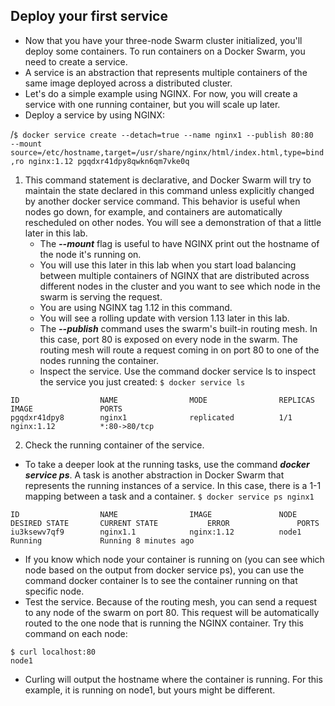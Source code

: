 ## Deploy your first service
- Now that you have your three-node Swarm cluster initialized, you'll deploy some containers. To run containers on a Docker Swarm, you need to create a service. 
- A service is an abstraction that represents multiple containers of the same image deployed across a distributed cluster.
- Let's do a simple example using NGINX. For now, you will create a service with one running container, but you will scale up later.
- Deploy a service by using NGINX:

/```$ docker service create --detach=true --name nginx1 --publish 80:80  --mount source=/etc/hostname,target=/usr/share/nginx/html/index.html,type=bind,ro nginx:1.12
pgqdxr41dpy8qwkn6qm7vke0q```

1. This command statement is declarative, and Docker Swarm will try to maintain the state declared in this command unless explicitly changed by another docker service command. This behavior is useful when nodes go down, for example, and containers are automatically rescheduled on other nodes. You will see a demonstration of that a little later in this lab.
    - The ***--mount*** flag is useful to have NGINX print out the hostname of the node it's running on. 
    - You will use this later in this lab when you start load balancing between multiple containers of NGINX that are distributed across different nodes in the cluster and you want to see which node in the swarm is serving the request.
    - You are using NGINX tag 1.12 in this command. 
    - You will see a rolling update with version 1.13 later in this lab.
    - The ***--publish*** command uses the swarm's built-in routing mesh. In this case, port 80 is exposed on every node in the swarm. The routing mesh will route a request coming in on port 80 to one of the nodes running the container.
    - Inspect the service.  Use the command docker service ls to inspect the service you just created:
```$ docker service ls```
```
ID                  NAME                MODE                REPLICAS            IMAGE               PORTS
pgqdxr41dpy8        nginx1              replicated          1/1                 nginx:1.12          *:80->80/tcp
```
2. Check the running container of the service.
- To take a deeper look at the running tasks, use the command ***docker service ps***. A task is another abstraction in Docker Swarm that represents the running instances of a service. In this case, there is a 1-1 mapping between a task and a container.
```$ docker service ps nginx1```
```
ID                  NAME                IMAGE               NODE                DESIRED STATE       CURRENT STATE           ERROR               PORTS
iu3ksewv7qf9        nginx1.1            nginx:1.12          node1               Running             Running 8 minutes ago
```
- If you know which node your container is running on (you can see which node based on the output from docker service ps), you can use the command docker container ls to see the container running on that specific node.
- Test the service. Because of the routing mesh, you can send a request to any node of the swarm on port 80. This request will be automatically routed to the one node that is running the NGINX container.
Try this command on each node:
```
$ curl localhost:80
node1
```
- Curling will output the hostname where the container is running. For this example, it is running on node1, but yours might be different.
